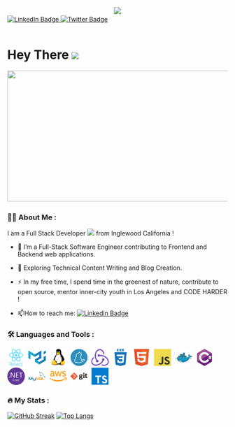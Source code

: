 <div id="header" align="center">
  <img src="https://media.giphy.com/media/M9gbBd9nbDrOTu1Mqx/giphy.gif" width="100"/>
</div>
<div id="badges">
  <a href="https://www.linkedin.com/in/caydenburns/">
    <img src="https://img.shields.io/badge/LinkedIn-blue?style=for-the-badge&logo=linkedin&logoColor=white" alt="LinkedIn Badge"/>
  </a>
  <a href="https://twitter.com/SUDOcayden">
    <img src="https://img.shields.io/badge/Twitter-blue?style=for-the-badge&logo=twitter&logoColor=white" alt="Twitter Badge"/>
  </a>
</div>
<img src="https://komarev.com/ghpvc/?username=CaydenBurns&style=flat-square&color=blue" alt=""/>
<h1>
  Hey There 
  <img src="https://media.giphy.com/media/hvRJCLFzcasrR4ia7z/giphy.gif" width="30px"/>
</h1>
<div align="center">
  <img src="https://media.giphy.com/media/dWesBcTLavkZuG35MI/giphy.gif" width="600" height="300"/>
</div>



### :man_technologist: About Me :

I am a Full Stack Developer <img src="https://media.giphy.com/media/WUlplcMpOCEmTGBtBW/giphy.gif" width="30"> from Inglewood California !

- :telescope: I’m a Full-Stack Software Engineer contributing to Frontend and Backend web applications.

- :seedling: Exploring Technical Content Writing and Blog Creation.

- :zap: In my free time, I spend time in the greenest of nature, contribute to open source, mentor inner-city youth in Los Angeles and CODE HARDER !

- :mailbox:How to reach me: [![Linkedin Badge](https://img.shields.io/badge/-Cayden-blue?style=flat&logo=Linkedin&logoColor=white)](https://www.linkedin.com/in/caydenburns/)

### :hammer_and_wrench: Languages and Tools :

<div>
 
  <img src="https://github.com/devicons/devicon/blob/master/icons/react/react-original-wordmark.svg" title="React" alt="React" width="40" height="40"/>&nbsp;
  <img src="https://github.com/devicons/devicon/blob/master/icons/materialui/materialui-original.svg" title="Material UI" alt="Material UI" width="40" height="40"/>&nbsp;
  <img src="https://github.com/devicons/devicon/blob/master/icons/linux/linux-original.svg" title="Linux" alt="Linux" width="40" height="40"/>&nbsp;
   <img src="https://github.com/devicons/devicon/blob/master/icons/yarn/yarn-original.svg" title="Yarn" alt="Yarn" width="40" height="40"/>&nbsp;
  <img src="https://github.com/devicons/devicon/blob/master/icons/redux/redux-original.svg" title="Redux" alt="Redux " width="40" height="40"/>&nbsp;
  <img src="https://github.com/devicons/devicon/blob/master/icons/css3/css3-plain-wordmark.svg"  title="CSS3" alt="CSS" width="40" height="40"/>&nbsp;
  <img src="https://github.com/devicons/devicon/blob/master/icons/html5/html5-original.svg" title="HTML5" alt="HTML" width="40" height="40"/>&nbsp;
  <img src="https://github.com/devicons/devicon/blob/master/icons/javascript/javascript-original.svg" title="JavaScript" alt="JavaScript" width="40" height="40"/>&nbsp;
   <img src="https://github.com/devicons/devicon/blob/master/icons/docker/docker-original.svg" title="Docker"  alt="Docker" width="40" height="40"/>&nbsp;
   <img src="https://github.com/devicons/devicon/blob/master/icons/csharp/csharp-original.svg" title="C#"  alt="C#" width="40" height="40"/>&nbsp;
   <img src="https://github.com/devicons/devicon/blob/master/icons/dotnetcore/dotnetcore-original.svg" title="DotNet"  alt="DotNet" width="40" height="40"/>&nbsp;
  <img src="https://github.com/devicons/devicon/blob/master/icons/mysql/mysql-original-wordmark.svg" title="MySQL"  alt="MySQL" width="40" height="40"/>&nbsp;
  <img src="https://github.com/devicons/devicon/blob/master/icons/amazonwebservices/amazonwebservices-plain-wordmark.svg" title="AWS" alt="AWS" width="40" height="40"/>&nbsp;
  <img src="https://github.com/devicons/devicon/blob/master/icons/git/git-original-wordmark.svg" title="Git" alt="Git" width="40" height="40"/>&nbsp;
  <img src="https://github.com/devicons/devicon/blob/master/icons/typescript/typescript-original.svg" title="Typescript" alt="Typescript" width="40" height="40"/>&nbsp;
</div>

### :fire: My Stats :

[![GitHub Streak](http://github-readme-streak-stats.herokuapp.com?user=CaydenBurns&theme=dark)](https://git.io/streak-stats)
[![Top Langs](https://github-readme-stats.vercel.app/api/top-langs/?username=CaydenBurns&layout=compact&theme=vision-friendly-dark)](https://github.com/CaydenBurns/github-readme-stats)

<!--START_SECTION:waka-->
<!--END_SECTION:waka-->

<!---
CaydenBurns/CaydenBurns is a ✨ special ✨ repository because its `README.md` (this file) appears on your GitHub profile.
You can click the Preview link to take a look at your changes.
--->
